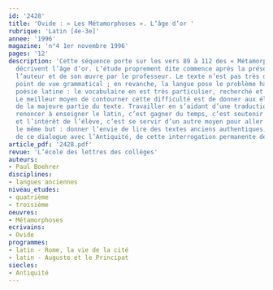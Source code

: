 ```yaml
---
id: '2428'
title: 'Ovide : « Les Métamorphoses ». L’âge d’or '
rubrique: 'Latin [4e-3e]'
annee: '1996'
magazine: 'n°4 1er novembre 1996'
pages: '12'
description: 'Cette séquence porte sur les vers 89 à 112 des « Métamorphoses », qui
  décrivent l’âge d’or. L’étude proprement dite commence après la présentation de
  l’auteur et de son œuvre par le professeur. Le texte n’est pas très difficile d’un
  point de vue grammatical ; en revanche, la langue pose le problème habituel de la
  poésie latine : le vocabulaire en est très particulier, recherché et souvent rare.
  Le meilleur moyen de contourner cette difficulté est de donner aux élèves la traduction
  de la majeure partie du texte. Travailler en s’aidant d’une traduction n’est pas
  renoncer à enseigner le latin, c’est gagner du temps, c’est soutenir la motivation
  et l’intérêt de l’élève, c’est se servir d’un autre moyen pour aller toujours vers
  le même but : donner l’envie de lire des textes anciens authentiques, donner l’habitude
  de ce dialogue avec l’Antiquité, de cette interrogation permanente des textes.'
article_pdf: '2428.pdf'
revue: 'L’école des lettres des collèges'
auteurs:
- Paul Boehrer
disciplines:
- langues anciennes
niveau_etudes:
- quatrième
- troisième
oeuvres:
- Métamorphoses
ecrivains:
- Ovide
programmes:
- latin - Rome, la vie de la cité
- latin - Auguste et le Principat
siecles:
- Antiquité
---
```

